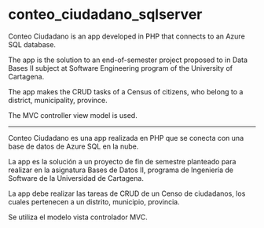 # conteo_ciudadano_sqlserver



Conteo Ciudadano is an app developed in PHP that connects to an Azure SQL database.

The app is the solution to an end-of-semester project proposed to in Data Bases II subject at Software Engineering program of the University of Cartagena.

The app makes the CRUD tasks of a Census of citizens, who belong to a district, municipality, province.

The MVC controller view model is used.



------------------------------------------------------------------------------------------------------------------------------------


Conteo Ciudadano es una app realizada en PHP que se conecta con una base de datos de Azure SQL en la nube.

La app es la solución a un proyecto de fin de semestre planteado para realizar en la asignatura Bases de Datos II, programa de Ingeniería de Software de la Universidad de Cartagena.

La app debe realizar las tareas de CRUD de un Censo de ciudadanos, los cuales pertenecen a un distrito, municipio, provincia.

Se utiliza el modelo vista controlador MVC.
